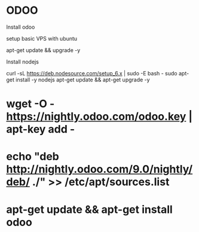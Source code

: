 # ODOO
Install odoo

setup basic VPS with ubuntu

apt-get update && upgrade -y

Install nodejs

curl -sL https://deb.nodesource.com/setup_6.x | sudo -E bash -
sudo apt-get install -y nodejs
apt-get update && apt-get upgrade -y

# wget -O - https://nightly.odoo.com/odoo.key | apt-key add -
# echo "deb http://nightly.odoo.com/9.0/nightly/deb/ ./" >> /etc/apt/sources.list
# apt-get update && apt-get install odoo
